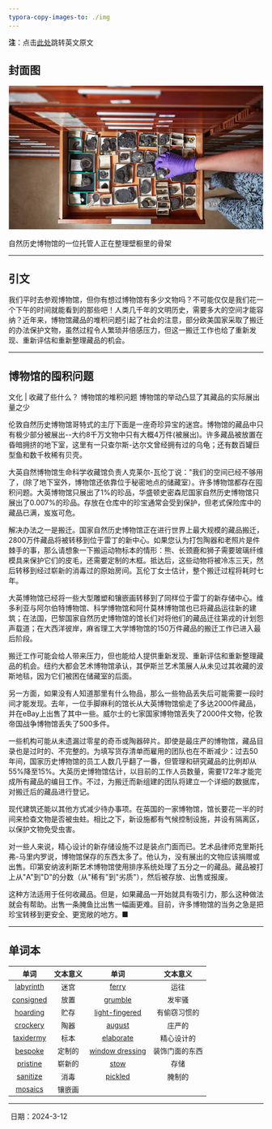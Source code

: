 ```yaml
---
typora-copy-images-to: ./img
---
```






**注**：点击<a href="issue_1_en.md">此处</a>跳转英文原文

## 封面图

![image-20240312144147931](img/image-20240312144147931.png)

自然历史博物馆的一位托管人正在整理壁橱里的骨架

------



## 引文

我们平时去参观博物馆，但你有想过博物馆有多少文物吗？不可能仅仅是我们花一个下午的时间就能看到的那些吧！人类几千年的文明历史，需要多大的空间才能容纳？近年来，博物馆藏品的堆积问题引起了社会的注意，部分欧美国家采取了搬迁的办法保护文物，虽然过程令人繁琐并倍感压力，但这一搬迁工作也给了重新发现、重新评估和重新整理藏品的机会。

------



## 博物馆的囤积问题

文化 | 收藏了些什么？
博物馆的堆积问题
博物馆的举动凸显了其藏品的实际展出量之少

伦敦自然历史博物馆哥特式的主厅下面是一座奇珍异宝的迷宫。博物馆的藏品中只有极少部分被展出--大约8千万文物中只有大概4万件(被展出)。许多藏品被放置在昏暗拥挤的地下室，这里有一只查尔斯-达尔文曾经拥有过的乌龟；还有数百罐巨型鱼和数千枚稀有贝壳。

大英自然博物馆生命科学收藏馆负责人克莱尔-瓦伦丁说："我们的空间已经不够用了，(除了地下室外，博物馆还依靠位于秘密地点的储藏室）。许多博物馆都存在囤积问题。大英博物馆只展出了1%的珍品，华盛顿史密森尼国家自然历史博物馆只展出了0.007%的珍品。存放在仓库中的珍宝通常会受到保护，但老式保险库中的藏品已满，岌岌可危。

解决办法之一是搬迁。国家自然历史博物馆正在进行世界上最大规模的藏品搬迁，2800万件藏品将被转移到位于雷丁的新中心。如果您认为打包陶器和老照片是件棘手的事，那么请想象一下搬运动物标本的情形：熊、长颈鹿和狮子需要玻璃纤维模具来保护它们的皮毛，还需要定制的木框。抵达后，这些动物将被冷冻三天，然后转移到经过崭新的消毒过的原始房间。瓦伦丁女士估计，整个搬迁过程将耗时七年。

大英博物馆已经将一些大型雕塑和镶嵌画转移到了同样位于雷丁的新存储中心。维多利亚与阿尔伯特博物馆、科学博物馆和阿什莫林博物馆也已将藏品运往新的建筑；在法国，巴黎国家自然历史博物馆的馆长们对将他们的藏品迁往第戎的计划怨声载道；在大西洋彼岸，麻省理工大学博物馆的150万件藏品的搬迁工作已进入最后阶段。

搬迁工作可能会给人带来压力，但也能给人提供重新发现、重新评估和重新整理藏品的机会。纽约大都会艺术博物馆承认，其伊斯兰艺术策展人从未见过其收藏的波斯地毯，因为它们被困在储藏室的后面。

另一方面，如果没有人知道那里有什么物品，那么一些物品丢失后可能需要一段时间才能发现。去年，一位手脚麻利的馆长从大英博物馆偷走了多达2000件藏品，并在eBay上出售了其中一些。威尔士的七家国家博物馆丢失了2000件文物，伦敦帝国战争博物馆丢失了500多件。

一些机构可能从未遗漏过零星的奇币或陶器碎片。即使是最庄严的博物馆，藏品目录也是过时的、不完整的。为填写货存清单而雇用的团队也在不断减少：过去50年间，国家历史博物馆的员工人数几乎翻了一番，但管理和研究藏品的比例却从55%降至15%。大英历史博物馆估计，以目前的工作人员数量，需要172年才能完成所有藏品的编目工作。不过，为搬迁而新组建的团队将建立一个详细的数据库，对搬迁后的藏品进行登记。

现代建筑还能以其他方式减少待办事项。在英国的一家博物馆，馆长要花一半的时间来检查文物是否被虫蛀。相比之下，新设施都有气候控制设施，并设有隔离区，以保护文物免受虫害。

对一些人来说，精心设计的新存储设施不过是装点门面而已。艺术品律师克里斯托弗-马里内罗说，博物馆保存的东西太多了。他认为，没有展出的文物应该捐赠或出售。印第安纳波利斯艺术博物馆使用排序系统处理了五分之一的藏品。藏品被打上从"A"到"D"的分数（从"稀有"到"劣质"），然后被存放、出售或报废。

这种方法适用于任何收藏品。但是，如果藏品一开始就具有吸引力，那么这种做法就会有帮助。出售一条腌鱼比出售一幅画更难。目前，许多博物馆的当务之急是把珍宝转移到更安全、更宽敞的地方。■

------



## 单词本

|                             单词                             | 文本意义 |                             单词                             |    文本意义    |
| :----------------------------------------------------------: | :------: | :----------------------------------------------------------: | :------------: |
| [labyrinth](https://dictionary.cambridge.org/zhs/词典/英语-汉语-简体/labyrinth) |   迷宫   | [ferry](https://dictionary.cambridge.org/zhs/词典/英语-汉语-简体/ferry?q=ferrying) |      运往      |
| [consigned](https://dictionary.cambridge.org/zhs/词典/英语-汉语-简体/consign) |   放置   | [grumble](https://dictionary.cambridge.org/zhs/词典/英语-汉语-简体/grumble?q=grumbling) |     发牢骚     |
| [hoarding](https://dictionary.cambridge.org/zhs/词典/英语-汉语-简体/hoarding?q=hoarding+) |   贮存   | [light-fingered](https://dictionary.cambridge.org/zhs/词典/英语-汉语-简体/light-fingered) |  有偷窃习惯的  |
| [crockery](https://dictionary.cambridge.org/zhs/词典/英语-汉语-简体/crockery) |   陶器   | [august](https://dictionary.cambridge.org/zhs/词典/英语-汉语-简体/august) |     庄严的     |
| [taxidermy](https://dictionary.cambridge.org/zhs/词典/英语-汉语-简体/taxidermy) |   标本   | [elaborate](https://dictionary.cambridge.org/zhs/词典/英语-汉语-简体/elaborate) |   精心设计的   |
| [bespoke](https://dictionary.cambridge.org/zhs/词典/英语-汉语-简体/bespoke) |  定制的  | [window dressing](https://dictionary.cambridge.org/zhs/词典/英语-汉语-简体/window-dressing) | 装饰门面的东西 |
| [pristine](https://dictionary.cambridge.org/zhs/词典/英语-汉语-简体/pristine) |  崭新的  | [stow](https://dictionary.cambridge.org/zhs/词典/英语-汉语-简体/stow?q=stowed) |      存储      |
| [sanitize](https://dictionary.cambridge.org/zhs/词典/英语-汉语-简体/sanitize?q=sanitised) |   消毒   | [pickled](https://dictionary.cambridge.org/zhs/词典/英语-汉语-简体/pickled) |     腌制的     |
| [mosaics](https://dictionary.cambridge.org/zhs/词典/英语-汉语-简体/mosaic?q=mosaics) |  镶嵌画  |                                                              |                |

------

​							     日期：2024-3-12
